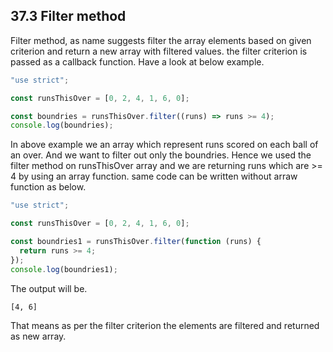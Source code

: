 ## 37.3 Filter method

Filter method, as name suggests filter the array elements based on given criterion and return a new array with filtered values. the filter criterion is passed as a callback function. Have a look at below example.

```javascript
"use strict";

const runsThisOver = [0, 2, 4, 1, 6, 0];

const boundries = runsThisOver.filter((runs) => runs >= 4);
console.log(boundries);
```

In above example we an array which represent runs scored on each ball of an over. And we want to filter out only the boundries. Hence we used the filter method on runsThisOver array and we are returning runs which are >= 4 by using an array function. same code can be written without arraw function as below.

```javascript
"use strict";

const runsThisOver = [0, 2, 4, 1, 6, 0];

const boundries1 = runsThisOver.filter(function (runs) {
  return runs >= 4;
});
console.log(boundries1);
```

The output will be.

```
[4, 6]
```

That means as per the filter criterion the elements are filtered and returned as new array.
